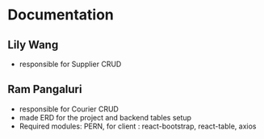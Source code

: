 # Documentation
 

## Lily Wang

- responsible for Supplier CRUD



## Ram Pangaluri
- responsible for Courier CRUD
- made ERD for the project and backend tables setup
- Required modules: PERN, for client : react-bootstrap, react-table, axios

